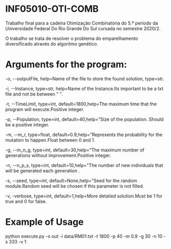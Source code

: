 # INF05010-OTI-COMB

Trabalho final para a cadeira Otimização Combinatória do 5.º período da Universidade Federal Do Rio Grande Do Sul cursada no semestre 2020/2.

O trabalho se trata de resolver o problema do emparelhamento diversificado através do algoritmo genético.

# Arguments for the program:

-o, --outputFile, help=Name of the file to store the found solution, type=str.

-i, --Instance, type=str, help=Name of the Instance.Its important to be a txt file and not be between " ".

-t, --TimeLimit, type=int, default=1800,help=The maximum time that the program will execute.Positive integer.

-p, --Population, type=int, default=40,help="Size of the population. Should be a positive integer.

-m, --m_r, type=float, default=0.9,help="Represents the probability for the mutation to happen.Float between 0 and 1.

-g, --m_n_g, type=int, default=30,help="The maximum number of generations without improvement.Positive integer.

-n, --n_p_s, type=int, default=10,help="The number of new individuals that will be generated each generation .

-s, --seed, type=int, default=None,help="Seed for the random module.Random seed will be chosen if this parameter is not filled.

-v, -verbose, type=int, default=1,help=More detailed solution.Must be 1 for true and 0 for false.

# Example of Usage

python execute.py -o out -i data/RM01.txt -t 1800 -p 40 -m 0.9 -g 30 -n 10 -s 333 -v 1
